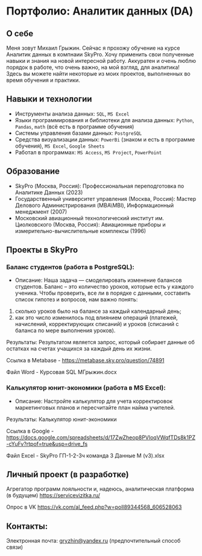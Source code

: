 # Портфолио: Аналитик данных (DA)

## О себе 
Меня зовут Михаил Грыжин. Cейчас я прохожу обучение на курсе Аналитик данных в компнаии SkyPro. Хочу применить свои полученные навыки и знания на 
новой интересной работу. Аккуратен и очень люблю порядок в работе, что очень важно, на мой взгляд, для аналитика!
Здесь вы можете найти некоторые из моих проектов, выполненных во время обучения и практики.

## Навыки и технологии
- Инструменты анализа данных: ``SQL``, ``MS Excel`` 
- Языки программирования и библиотеки для анализа данных: ``Python``, ``Pandas``, ``math`` (всё есть в программе обучения)
- Системы управления базами данных: ``PostgreSQL``
- Средства визуализации данных: ``PowerBi`` (знаком и есть в программе обучения), ``MS Excel``, ``Google Sheets``
- Работал в программах: ``MS Access``, ``MS Project``, ``PowerPoint``

## Образование
- SkyPro (Москва, Россия): Профессиональная переподготовка по Аналитике Данных (2023)
- Государственный университет управления (Москва, Россия): Мастер Делового Администрирования (MBA\MBI), Информационный менеджмент (2007)
- Московский авиационный технологический институт им. Циолковского (Москва, Россия): Авиационные приборы и измерительно-вычислительные комплексы (1996)

## Проекты в SkyPro
### Баланс студентов (работа в PostgreSQL):

* Описание: Наша задача — смоделировать изменение балансов студентов. Баланс – это количество уроков, которые есть у каждого ученика.
Чтобы проверить, все ли в порядке с данными, составить список гипотез и вопросов, нам важно понять:
1) сколько уроков было на балансе за каждый календарный день;
2) как это число изменилось под влиянием операций (платежей, начислений, корректирующих списаний) и уроков (списаний с баланса по мере выполнения уроков).

Результаты: Результатом является запрос, который собирает данные об остатках на счетах учащихся за каждый день их жизни.

Ссылка в Metabase - https://metabase.sky.pro/question/74891

Файл Word - Курсовая SQL MГрыжин.docx

### Калькулятор юнит-экономики (работа в MS Excel):

* Описание: Настройте калькулятор для учета корректировок маркетинговых планов и пересчитайте план найма учителей.

Результаты: Калькулятор юнит-экономики

Ссылка в Google - https://docs.google.com/spreadsheets/d/17ZwZheop8PVloqVWqfTDs8k1PZ-cYuFv?rtpof=true&usp=drive_fs

Файл Excel - SkyPro ГП-1-2-3ч команда 3 Данные М (v3).xlsx

## Личный проект (в разработке)

Агрегатор программ лояльности и, надеюсь, аналитическая платформа (в будущем) https://servicevizitka.ru/

Опрос в VK https://vk.com/al_feed.php?w=poll89344568_606528063

## Контакты:
Электронная почта: gryzhin@yandex.ru (предпочтительный способ связи)
